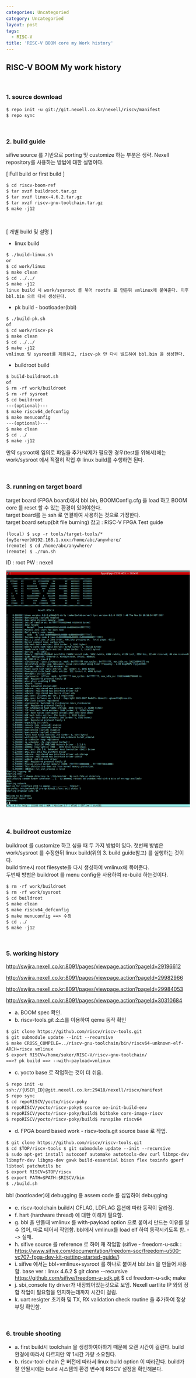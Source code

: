 ```yaml
---
categories: Uncategoried
category: Uncategoried
layout: post
tags:
  - RISC-V
title: 'RISC-V BOOM core my Work history'
---
```

## RISC-V BOOM My work history

<br>

### 1. source download
```
$ repo init -u git://git.nexell.co.kr/nexell/riscv/manifest
$ repo sync
```

<br>

### 2. build guide
sifive source 를 기반으로 porting 및 customize 하는 부분은 생략. Nexell repository를 사용하는 방법에 대한 설명이다.

[ Full build or first build ]
```
$ cd riscv-boom-ref
$ tar xvzf buildroot.tar.gz
$ tar xvzf linux-4.6.2.tar.gz
$ tar xvzf riscv-gnu-toolchain.tar.gz
$ make -j12
```

<br>

[ 개별 build 및 설명 ]

- linux build
```
$ ./build-linux.sh
or
$ cd work/linux
$ make clean
$ cd ../../
$ make -j12
linux build 시 work/sysroot 를 묶어 rootfs 로 만든뒤 vmlinux에 붙여준다. 이후 bbl.bin 으로 다시 생성된다.
```

- pk build - bootloader(bbl)
```
$ ./build-pk.sh
of
$ cd work/riscv-pk
$ make clean
$ cd ../../
$ make -j12
vmlinux 및 sysroot를 제외하고, riscv-pk 만 다시 빌드하여 bbl.bin 을 생성한다.
```

- buildroot build
```
$ build-buildroot.sh
of
$ rm -rf work/buildroot
$ rm -rf sysroot
$ cd buildroot
---(optional)---
$ make riscv64_defconfig
$ make menuconfig
---(optional)---
$ make clean
$ cd ../
$ make -j12
```
만약 sysroot에 임의로 파일을 추가/삭제가 필요한 경우(test를 위해서)에는 work/sysroot 에서 적절히 작업 후 linux build를 수행하면 된다.

<br>

### 3. running on target board
target board (FPGA board)에서 bbl.bin, BOOMConfig.cfg 을 load 하고 BOOM core 를 reset 할 수 있는 환경이 있어야한다.<br>
target board를 는 ssh 로 연결하여 사용하는 것으로 가정한다.<br>
target board setup(bit file burning) 참고 : RISC-V FPGA Test guide <br>
```
(local) $ scp -r tools/target-tools/* {myServer}@192.168.1.xxx:/home/abc/anywhere/
(remote) $ cd /home/abc/anywhere/
(remote) $ ./run.sh
```
ID : root
PW : nexell

![](/assets/ext_images/riscv/boot_logo_img.png)

<br>

### 4. buildroot customize
buildroot 를 customize 하고 싶을 때 두 가지 방법이 있다.
첫번째 방법은 work/sysroot 를 수정한뒤 linux build(위의 3. build guide참고) 를 실행하는 것이다.<br>
build time시 root filesyste을 다시 생성하여 vmlinux에 묶어준다.<br>
두번째 방법은 buildroot 를 menu config을 사용하여 re-build 하는것이다.<br>

```
$ rm -rf work/buildroot
$ rm -rf work/sysroot
$ cd buildroot
$ make clean
$ make riscv64_defconfig
$ make menuconfig ==> 수정
$ cd ../
$ make -j12
```

<br>

### 5. working history
http://swjira.nexell.co.kr:8091/pages/viewpage.action?pageId=29196612<br>

http://swjira.nexell.co.kr:8091/pages/viewpage.action?pageId=29982966<br>

http://swjira.nexell.co.kr:8091/pages/viewpage.action?pageId=29984053<br>

http://swjira.nexell.co.kr:8091/pages/viewpage.action?pageId=30310684<br>


* a. BOOM spec 확인. 
* b. riscv-tools.git 소스를 이용하여 qemu 동작 확인
```
$ git clone https://github.com/riscv/riscv-tools.git
$ git submodule update --init --recursive
$ make CROSS_COMPILE=../riscv-gnu-toolchain/bin/riscv64-unknown-elf- ARCH=riscv vmlinux
$ export RISCV=/home/suker/RISC-V/riscv-gnu-toolchain/
==>? pk build ==> --with-payload=vmlinux
```
* c. yocto base 로 작업하는 것이 더 쉬움.
```
$ repo init -u ssh://{USER_ID}@git.nexell.co.kr:29418/nexell/riscv/manifest
$ repo sync
$ cd repoRISCV/yocto/riscv-poky
$ repoRISCV/yocto/riscv-poky$ source oe-init-build-env
$ repoRISCV/yocto/riscv-poky/build$ bitbake core-image-riscv
$ repoRISCV/yocto/riscv-poky/build$ runspike riscv64
```
* d. FPGA board based work - riscv-tools.git source base 로 작업.
```
$ git clone https://github.com/riscv/riscv-tools.git
$ cd $TOP/riscv-tools $ git submodule update --init --recursive
$ sudo apt-get install autoconf automake autotools-dev curl libmpc-dev libmpfr-dev libgmp-dev gawk build-essential bison flex texinfo gperf libtool patchutils bc
$ export RISCV=$TOP/riscv
$ export PATH=$PATH:$RISCV/bin
$ ./build.sh
```
bbl (bootloader)에 debugging 용 assem code 를 삽입하여 debugging
* e. riscv-toolchain build시 CFLAG, LDFLAG 옵션에 따라 동작이 달라짐.
* f. hart (hardware thread) 에 대한 이해가 필요함.
* g. bbl 을 만들때 vmlinux 를 with-payload option 으로 붙여서 만드는 이유를 알 수 없어, 따로 떼어서 작업함. 
    bbl에서 vmlinux를 load elf 하여 동작시키도록 함. --> 실패.
* h. sifive source 를 reference 로 하여 재 작업함
    (sifive - freedom-u-sdk : https://www.sifive.com/documentation/freedom-soc/freedom-u500-vc707-fpga-dev-kit-getting-started-guide/)
* i. sifive 에서는 bbl+vmlinux+sysroot 를 하나로 붙여서 bbl.bin 을 만들어 사용함. base ver : linux 4.6.2
$ git clone --recursive https://github.com/sifive/freedom-u-sdk.git
$ cd freedom-u-sdk; make
* j. sbi_console tty driver가 내장되어있는것으로 보임. Nexell uartlite IP 와의 정합 작업이 필요함을 인지하는데까지 시간이 걸림.
* k. uart resigter 초기화 및 TX, RX validation check routine 을 추가하여 정상 부팅 확인함.

<br>

### 6. trouble shooting
* a. first build시 toolchain 을 생성하여야하기 때문에 오랜 시간이 걸린다. build 환경에 따라서 다르지만 약 1시간 가량 소요된다.
* b. riscv-tool-chain 은 버전에 따라서 linux build option 이 따라간다. build가 잘 안될시에는 build 시스템의 환경 변수에 RISCV 설정을 확인해본다.
